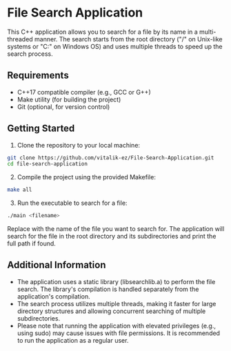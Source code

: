 # File Search Application

This C++ application allows you to search for a file by its name in a multi-threaded manner. The search starts from the root directory ("/" on Unix-like systems or "C:\" on Windows OS) and uses multiple threads to speed up the search process.

## Requirements

- C++17 compatible compiler (e.g., GCC or G++)
- Make utility (for building the project)
- Git (optional, for version control)

## Getting Started

1. Clone the repository to your local machine:

```bash
git clone https://github.com/vitalik-ez/File-Search-Application.git
cd file-search-application
```
2. Compile the project using the provided Makefile:
```bash
make all
```
3. Run the executable to search for a file:
```bash
./main <filename>
```
Replace <filename> with the name of the file you want to search for. The application will search for the file in the root directory and its subdirectories and print the full path if found.

## Additional Information
* The application uses a static library (libsearchlib.a) to perform the file search. The library's compilation is handled separately from the application's compilation.  
* The search process utilizes multiple threads, making it faster for large directory structures and allowing concurrent searching of multiple subdirectories.
* Please note that running the application with elevated privileges (e.g., using sudo) may cause issues with file permissions. It is recommended to run the application as a regular user.